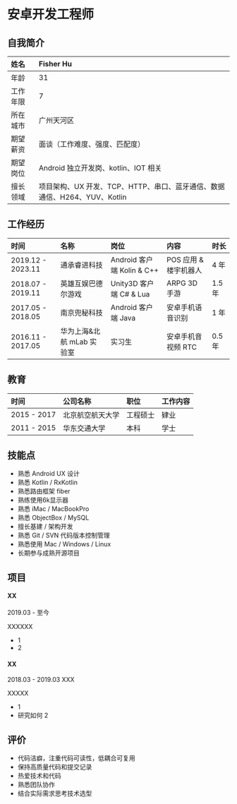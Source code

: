 # 安卓开发工程师

## 自我简介
  
| 姓名     | Fisher Hu |
| :------ | :--- |
| 年龄     | 31 |
| 工作年限 | 7 |
| 所在城市 | 广州天河区 |
| 期望薪资 | 面谈（工作难度、强度、匹配度） |     
| 期望岗位 | Android 独立开发岗、kotlin、IOT 相关 |
| 擅长领域 | 项目架构、UX 开发、TCP、HTTP、串口、蓝牙通信、数据通信、H264、YUV、Kotlin |

## 工作经历

| 时间 | 名称 | 岗位 | 内容 | 时长 |
| :--- | :--- | :--- | :--- | :--- |
| 2019.12 - 2023.11 | 通承睿进科技  | Android 客户端 Kolin & C++ | POS 应用 & 楼宇机器人 | 4 年 |
| 2018.07 - 2019.11 |  英雄互娱巴德尔游戏 | Unity3D 客户端 C# & Lua | ARPG 3D 手游 | 1.5 年 |
| 2017.05 - 2018.05 |  南京兜秘科技 | Android 客户端 Java | 安卓手机语音识别 | 1 年 |
| 2016.11 - 2017.05 |  华为上海&北航 mLab 实验室 | 实习生 | 安卓手机音视频 RTC | 0.5 年 |

## 教育

| 时间 | 公司名称 | 职位 | 工作内容 |
| :--- | :--- | :--- | :--- |
| 2015 - 2017 | 北京航空航天大学 | 工程硕士 | 肄业
| 2011 - 2015 | 华东交通大学 | 本科 | 学士

## 技能点

- 熟悉 Android UX 设计
- 熟悉 Kotlin / RxKotlin
- 熟悉路由框架 fiber
- 熟练使用6k显示器
- 熟悉 iMac / MacBookPro
- 熟悉 ObjectBox / MySQL
- 擅长基建 / 架构开发
- 熟悉 Git / SVN 代码版本控制管理
- 熟悉使用 Mac / Windows / Linux
- 长期参与成熟开源项目

## 项目

#### XX

2019.03 - 至今	

XXXXXX

- 1
- 2



#### XX

2018.03 - 2019.03	XXX

XXXXX

- 1
- 研究如何 2

## 评价

- 代码洁癖，注重代码可读性，低耦合可复用
- 保持高质量代码和提交记录
- 热爱技术和代码
- 熟悉团队协作
- 结合实际需求思考技术选型


